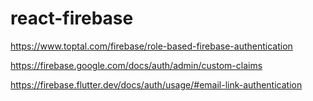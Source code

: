 # react-firebase


https://www.toptal.com/firebase/role-based-firebase-authentication

https://firebase.google.com/docs/auth/admin/custom-claims


https://firebase.flutter.dev/docs/auth/usage/#email-link-authentication

